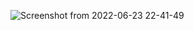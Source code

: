 ![Screenshot from 2022-06-23 22-41-49](https://user-images.githubusercontent.com/56599295/175356508-aeba2c88-f3d2-487b-86d1-589b58a5e268.png)
